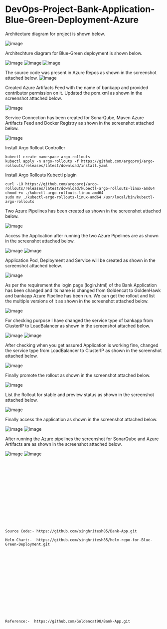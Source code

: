 # DevOps-Project-Bank-Application-Blue-Green-Deployment-Azure

Architecture diagram for project is shown below.

![image](https://github.com/user-attachments/assets/28116f75-c8c7-421a-b605-ba4b4a6f8c55)

Architechture diagram for Blue-Green deployment is shown below.

![image](https://github.com/user-attachments/assets/5038ed97-33cf-496d-bd82-81c867db6921)
![image](https://github.com/user-attachments/assets/31c6f8ad-1965-4831-928c-31692815a88d)
![image](https://github.com/user-attachments/assets/518aa884-6fe3-455c-9245-85de41f6af1f)

The source code was present in Azure Repos as shown in the screenshot attached below.
![image](https://github.com/user-attachments/assets/728b2ac6-f0df-4b17-b2a0-f864a45e1a6d)

Created Azure Artifacts Feed with the name of bankapp and provided contributor permission on it. Updated the pom.xml as shown in the screenshot attached below.

![image](https://github.com/user-attachments/assets/3b940c48-1d13-4ca8-9332-87c1200b7c19)

Service Connection has been created for SonarQube, Maven Azure Artifacts Feed and Docker Registry as shown in the screenshot attached below.

![image](https://github.com/user-attachments/assets/5d5a1636-8e38-4ec1-9817-ba6674f7343a)

Install Argo Rollout Controller
```
kubectl create namespace argo-rollouts
kubectl apply -n argo-rollouts -f https://github.com/argoproj/argo-rollouts/releases/latest/download/install.yaml
```
Install Argo Rollouts Kubectl plugin
```
curl -LO https://github.com/argoproj/argo-rollouts/releases/latest/download/kubectl-argo-rollouts-linux-amd64
chmod +x ./kubectl-argo-rollouts-linux-amd64
sudo mv ./kubectl-argo-rollouts-linux-amd64 /usr/local/bin/kubectl-argo-rollouts
```
Two Azure Pipelines has been created as shown in the screenshot attached below.

![image](https://github.com/user-attachments/assets/720c7d06-4bd2-4c6d-a9c0-fda6d6a3247a)

Access the Application after running the two Azure Pipelines are as shown in the screenshot attached below.

![image](https://github.com/user-attachments/assets/5bb12fe6-30c1-4d66-9d15-6a5400f9dc3d)
![image](https://github.com/user-attachments/assets/9b2fa119-7486-4996-a1c9-ea3649f5ec01)

Application Pod, Deployment and Service will be created as shown in the screenshot attached below.

![image](https://github.com/user-attachments/assets/82efd285-9442-4f47-a651-dad3e388ed65)

As per the requirement the login page (login.html) of the Bank Application has been changed and its name is changed from Goldencat to GoldenHawk and bankapp Azure Pipeline has been run. 
We can get the rollout and list the multiple versions of it as shown in the screenshot attached below.

![image](https://github.com/user-attachments/assets/7f308ccc-6904-4cfb-abf2-f6086dee5721)

For checking purpose I have changed the service type of bankapp from ClusterIP to LoadBalancer as shown in the screenshot attached below.

![image](https://github.com/user-attachments/assets/5070aa82-3244-47f6-80dc-999753d9fa7b)
![image](https://github.com/user-attachments/assets/0b076844-21d9-4b79-a8b8-4663c51d8335)

After checking when you get assured Application is working fine, changed the service type from LoadBalancer to ClusterIP as shown in the screenshot attached below.

![image](https://github.com/user-attachments/assets/a7ef5221-dfdd-4335-8961-6e064293292a)

Finally promote the rollout as shown in the screenshot attached below.

![image](https://github.com/user-attachments/assets/6cfd5362-c4e2-45cd-b8e0-bb8fd2e38dcb)

List the Rollout for stable and preview status as shown in the screenshot attached below.

![image](https://github.com/user-attachments/assets/978a4774-25ea-47f9-a616-a442096feba6)

Finally access the application as shown in the screenshot attached below.

![image](https://github.com/user-attachments/assets/62858b32-12c6-4626-8b44-5750564b8da5)
![image](https://github.com/user-attachments/assets/9602530d-819b-4718-bf31-9f0667df88f1)

After running the Azure pipelines the screenshot for SonarQube and Azure Artifacts are as shown in the screenshot attached below.

![image](https://github.com/user-attachments/assets/2a038c68-c52d-4cf1-be04-7d9a15ee190c)
![image](https://github.com/user-attachments/assets/b31f4941-faac-49a3-83bd-3d8a85f9ce55)

<br></br>
<br></br>
<br></br>
<br></br>
<br></br>
<br></br>
```
Source Code:- https://github.com/singhritesh85/Bank-App.git

Helm Chart:-  https://github.com/singhritesh85/helm-repo-for-Blue-Green-Deployment.git
```
<br></br>
<br></br>
<br></br>
<br></br>
<br></br>
<br></br>
```
Reference:-  https://github.com/Goldencat98/Bank-App.git
```
